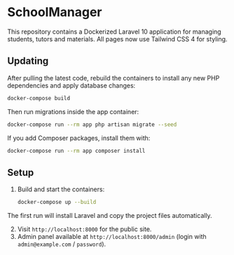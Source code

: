 # SchoolManager

This repository contains a Dockerized Laravel 10 application for managing students, tutors and materials. All pages now use Tailwind CSS 4 for styling.



## Updating

After pulling the latest code, rebuild the containers to install any new PHP dependencies and apply database changes:

```bash
docker-compose build
```

Then run migrations inside the app container:

```bash
docker-compose run --rm app php artisan migrate --seed
```

If you add Composer packages, install them with:

```bash
docker-compose run --rm app composer install
```

## Setup

1. Build and start the containers:
   ```bash
   docker-compose up --build
   ```
The first run will install Laravel and copy the project files automatically.

2. Visit `http://localhost:8000` for the public site.
3. Admin panel available at `http://localhost:8000/admin` (login with `admin@example.com` / `password`).
